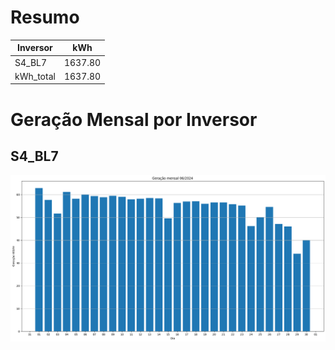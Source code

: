 # Resumo
| Inversor | kWh    |
| -------- | ------ |
| S4_BL7       | 1637.80 |
| kWh_total       | 1637.80 |
# Geração Mensal por Inversor
## S4_BL7
![My Image](plots/S4_BL7.png)
